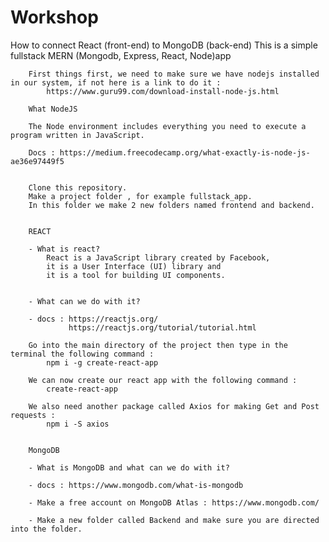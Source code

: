 # Workshop

How to connect React (front-end) to MongoDB (back-end)
	This is a simple fullstack MERN (Mongodb, Express, React, Node)app 

        First things first, we need to make sure we have nodejs installed in our system, if not here is a link to do it :
            https://www.guru99.com/download-install-node-js.html

        What NodeJS

        The Node environment includes everything you need to execute a program written in JavaScript.

        Docs : https://medium.freecodecamp.org/what-exactly-is-node-js-ae36e97449f5

        
        Clone this repository.
        Make a project folder , for example fullstack_app.
        In this folder we make 2 new folders named frontend and backend.

         
		REACT
	
		- What is react? 
			React is a JavaScript library created by Facebook, 
			it is a User Interface (UI) library and
			it is a tool for building UI components.


		- What can we do with it? 

		- docs : https://reactjs.org/
			     https://reactjs.org/tutorial/tutorial.html

		Go into the main directory of the project then type in the terminal the following command :
            npm i -g create-react-app

        We can now create our react app with the following command :
            create-react-app

        We also need another package called Axios for making Get and Post requests : 
            npm i -S axios       


		MongoDB

		- What is MongoDB and what can we do with it?

		- docs : https://www.mongodb.com/what-is-mongodb

		- Make a free account on MongoDB Atlas : https://www.mongodb.com/		

        - Make a new folder called Backend and make sure you are directed into the folder.